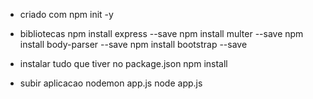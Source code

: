 - criado com
npm init -y

- bibliotecas
npm install express --save
npm install multer --save
npm install body-parser --save
npm install bootstrap --save

- instalar tudo que tiver no package.json
npm install

- subir aplicacao
nodemon app.js
node app.js




